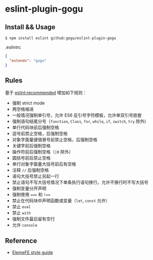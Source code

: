 # eslint-plugin-gogu

## Install && Usage

```shell
$ npm install eslint github:gogu/eslint-plugin-gogu
```

.eslintrc

```json
{
  "extends": "gogu"
}
```

## Rules

基于 [eslint:recommended](http://eslint.org/docs/rules/) 增加如下规则：

- 强制 strict mode
- 两空格缩进
- 一般情况强制单引号，允许 ES6 反引号字符模板，允许单双引号嵌套
- 强制语句结尾分号（`function`, `Class`, `for`, `while`, `if`, `switch`, `try` 除外)
- 单行代码块前后强制空格
- 逗号前禁止空格，后强制空格
- 对象字面量键值冒号前禁止空格，后强制空格
- 关键字前后强制空格
- 操作符前后强制空格（`|0` 除外）
- 圆括号前后禁止空格
- 单行对象字面量大括号前后有空格
- 注释 `//` 后强制空格
- 语句大括号禁止另起一行
- 禁止语句不写大括号情况下单条执行语句换行，允许不换行时不写大括号
- 强制变量分开声明
- 强制使用 `===` 和 `!==`
- 禁止在代码块中声明函数或变量（`let`, `const` 允许）
- 禁止 `eval`
- 禁止 `with`
- 强制文件最后留有空行
- 允许 `console`

## Reference

- [ElemeFE style guide](https://github.com/ElemeFE/style-guide/blob/master/javascript.md)
